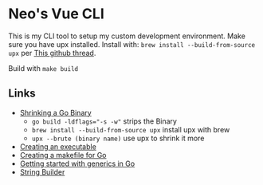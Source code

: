 # Neo's Vue CLI

This is my CLI tool to setup my custom development environment. Make sure you have upx installed. Install with: `brew install --build-from-source upx`
per [This github thread](https://gist.github.com/somecuitears/c6b88944e3e59c598a57812084d373d6).

Build with `make build`

## Links

- [Shrinking a Go Binary](https://words.filippo.io/shrink-your-go-binaries-with-this-one-weird-trick/)
  - `go build -ldflags="-s -w"` strips the Binary
  - `brew install --build-from-source upx` install upx with brew
  - `upx --brute (binary name)` use upx to shrink it more
- [Creating an executable](https://stackoverflow.com/questions/28018591/how-do-i-make-a-ruby-script-into-a-bash-command)
- [Creating a makefile for Go](https://earthly.dev/blog/golang-makefile/)
- [Getting started with generics in Go](https://www.infoworld.com/article/3646036/get-started-with-generics-in-go.html)
- [String Builder](https://www.calhoun.io/concatenating-and-building-strings-in-go/)
